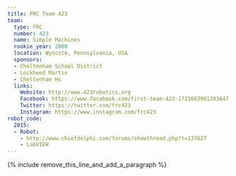 ```yaml
---
title: FRC Team 423
team:
  type: FRC
  number: 423
  name: Simple Machines
  rookie_year: 2000
  location: Wyncote, Pennsylvania, USA
  sponsors:
  - Cheltenham School District
  - Lockheed Martin
  - Cheltenham Hs
  links:
    Website: http://www.423robotics.org
    Facebook: https://www.facebook.com/first-team-423-1721663961393647
    Twitter: https://twitter.com/frc423
    Instagram: https://www.instagram.com/frc423
robot_code:
  2015:
  - Robot:
    - http://www.chiefdelphi.com/forums/showthread.php?t=137627
    - LabVIEW
---
```


{% include remove_this_line_and_add_a_paragraph %}